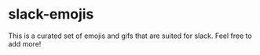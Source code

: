 # slack-emojis

This is a curated set of emojis and gifs that are suited for slack.  Feel free to add more!